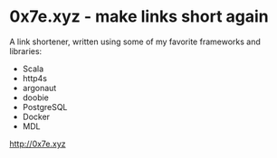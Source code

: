# 0x7e.xyz - make links short again

A link shortener, written using some of my favorite frameworks and libraries:

- Scala
- http4s
- argonaut
- doobie
- PostgreSQL
- Docker
- MDL

http://0x7e.xyz
